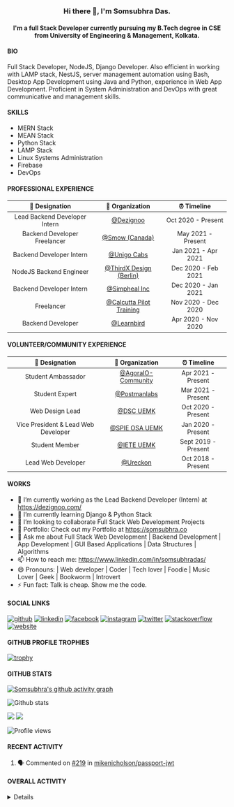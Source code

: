 <h3 align="center"> Hi there 👋, I'm Somsubhra Das. </h3>

<h4 align="center"> I'm a full Stack Developer currently pursuing my B.Tech degree in CSE from University of Engineering & Management, Kolkata.  </h4>

#### BIO

Full Stack Developer, NodeJS, Django Developer. Also efficient in working with LAMP stack, NestJS, server management automation using Bash, Desktop App Development using Java and Python, experience in Web App Development. Proficient in System Administration and DevOps with great communicative and management skills.

#### SKILLS

- MERN Stack
- MEAN Stack
- Python Stack
- LAMP Stack
- Linux Systems Administration
- Firebase
- DevOps

#### PROFESSIONAL EXPERIENCE

|        💼 Designation         |                        🏢 Organization                        |     ⏰ Timeline     |
| :---------------------------: | :-----------------------------------------------------------: | :-----------------: |
| Lead Backend Developer Intern |              [@Dezignoo](https://dezignoo.com/)               | Oct 2020 - Present  |
| Backend Developer Freelancer  |               [@Smow (Canada)](http://smow.ca/)               | May 2021 - Present  |
|   Backend Developer Intern    |       [@Unigo Cabs](https://github.com/UnigoCabs-Dev/)        | Jan 2021 - Apr 2021 |
|    NodeJS Backend Engineer    |       [@ThirdX Design (Berlin)](https://thirdx.design/)       | Dec 2020 - Feb 2021 |
|   Backend Developer Intern    |            [@Simpheal Inc](https://simpheal.com/)             | Dec 2020 - Jan 2021 |
|          Freelancer           | [@Calcutta Pilot Training](http://calcuttapilottraining.com/) | Nov 2020 - Dec 2020 |
|       Backend Developer       |            [@Learnbird](https://www.learnbird.in/)            | Apr 2020 - Nov 2020 |

#### VOLUNTEER/COMMUNITY EXPERIENCE

|           💼 Designation            |                      🏢 Organization                       |     ⏰ Timeline     |
| :---------------------------------: | :--------------------------------------------------------: | :-----------------: |
|         Student Ambassador          | [@AgoraIO-Community](https://github.com/AgoraIO-Community) | Apr 2021 - Present  |
|           Student Expert            |      [@Postmanlabs](https://github.com/postmanlabs/)       | Mar 2021 - Present  |
|           Web Design Lead           |              [@DSC UEMK](https://dscuemk.co/)              | Oct 2020 - Present  |
| Vice President & Lead Web Developer |         [@SPIE OSA UEMK](http://spieosauemk.team/)         | Jan 2020 - Present  |
|           Student Member            |                       [@IETE UEMK]()                       | Sept 2019 - Present |
|         Lead Web Developer          |              [@Ureckon](https://ureckon.org/)              | Oct 2018 - Present  |

#### WORKS

- 🔭 I’m currently working as the Lead Backend Developer (Intern) at https://dezignoo.com/
- 🌱 I’m currently learning Django & Python Stack
- 👯 I’m looking to collaborate Full Stack Web Development Projects
- 💼 Portfolio: Check out my Portfolio at https://somsubhra.co
- 💬 Ask me about Full Stack Web Development | Backend Development | App Development | GUI Based Applications | Data Structures | Algorithms
- 📫 How to reach me: https://www.linkedin.com/in/somsubhradas/
- 😄 Pronouns: | Web developer | Coder | Tech lover | Foodie | Music Lover | Geek | Bookworm | Introvert
- ⚡ Fun fact: Talk is cheap. Show me the code.

#### SOCIAL LINKS

<p align="center">

[<img src='https://cdn.jsdelivr.net/npm/simple-icons@3.0.1/icons/github.svg' alt='github' height='40'>](https://github.com/Somsubhra1) [<img src='https://cdn.jsdelivr.net/npm/simple-icons@3.0.1/icons/linkedin.svg' alt='linkedin' height='40'>](https://www.linkedin.com/in/somsubhradas/) [<img src='https://cdn.jsdelivr.net/npm/simple-icons@3.0.1/icons/facebook.svg' alt='facebook' height='40'>](https://www.facebook.com/S0msubhradas) [<img src='https://cdn.jsdelivr.net/npm/simple-icons@3.0.1/icons/instagram.svg' alt='instagram' height='40'>](https://www.instagram.com/somsubhra__das/) [<img src='https://cdn.jsdelivr.net/npm/simple-icons@3.0.1/icons/twitter.svg' alt='twitter' height='40'>](https://twitter.com/Somsubhra1CP) [<img src='https://cdn.jsdelivr.net/npm/simple-icons@3.0.1/icons/stackoverflow.svg' alt='stackoverflow' height='40'>](https://stackoverflow.com/users/10871274/somsubhra-das) [<img src='https://cdn.jsdelivr.net/npm/simple-icons@3.0.1/icons/icloud.svg' alt='website' height='40'>](https://somsubhra.co/)

</p>

#### GITHUB PROFILE TROPHIES

[![trophy](https://github-profile-trophy.vercel.app/?username=Somsubhra1&theme=flat)](https://github.com/ryo-ma/github-profile-trophy)

#### GITHUB STATS

[![Somsubhra's github activity graph](https://activity-graph.herokuapp.com/graph?username=somsubhra1&theme=react-dark)](https://github.com/somsubhra1)

<p align="center">

![Github stats](https://github-readme-stats.vercel.app/api?username=Somsubhra1&show_icons=true)<br>

<img src="https://github-readme-streak-stats.herokuapp.com/?user=Somsubhra1&theme=light" />

<img src="https://github-readme-stats.vercel.app/api/top-langs/?username=Somsubhra1&layout=compact&theme=light" />

![Profile views](https://gpvc.arturio.dev/Somsubhra1)

</p>

#### RECENT ACTIVITY

<!--START_SECTION:activity-->

1. 🗣 Commented on [#219](https://github.com/mikenicholson/passport-jwt/issues/219) in [mikenicholson/passport-jwt](https://github.com/mikenicholson/passport-jwt)
<!--END_SECTION:activity-->

#### OVERALL ACTIVITY

<details>
<!--START_SECTION:waka-->
**🐱 My Github Data** 

> 🏆 859 Contributions in the Year 2021
 > 
> 📦 314.4 kB Used in Github's Storage 
 > 
> 🚫 Not Opted to Hire
 > 
> 📜 131 Public Repositories 
 > 
> 🔑 15 Private Repositories  
 > 
**I'm a Night 🦉** 

```text
🌞 Morning    140 commits    ██░░░░░░░░░░░░░░░░░░░░░░░   9.91% 
🌆 Daytime    515 commits    █████████░░░░░░░░░░░░░░░░   36.45% 
🌃 Evening    578 commits    ██████████░░░░░░░░░░░░░░░   40.91% 
🌙 Night      180 commits    ███░░░░░░░░░░░░░░░░░░░░░░   12.74%

```
📅 **I'm Most Productive on Sunday** 

```text
Monday       193 commits    ███░░░░░░░░░░░░░░░░░░░░░░   13.66% 
Tuesday      173 commits    ███░░░░░░░░░░░░░░░░░░░░░░   12.24% 
Wednesday    166 commits    ███░░░░░░░░░░░░░░░░░░░░░░   11.75% 
Thursday     236 commits    ████░░░░░░░░░░░░░░░░░░░░░   16.7% 
Friday       199 commits    ███░░░░░░░░░░░░░░░░░░░░░░   14.08% 
Saturday     208 commits    ███░░░░░░░░░░░░░░░░░░░░░░   14.72% 
Sunday       238 commits    ████░░░░░░░░░░░░░░░░░░░░░   16.84%

```


📊 **This Week I Spent My Time On** 

```text
💬 Programming Languages: 
JavaScript               6 hrs 30 mins       ██████████░░░░░░░░░░░░░░░   39.96% 
Python                   3 hrs 57 mins       ██████░░░░░░░░░░░░░░░░░░░   24.33% 
HTML                     3 hrs 40 mins       █████░░░░░░░░░░░░░░░░░░░░   22.54% 
YAML                     53 mins             █░░░░░░░░░░░░░░░░░░░░░░░░   5.5% 
Markdown                 27 mins             ░░░░░░░░░░░░░░░░░░░░░░░░░   2.79%

🔥 Editors: 
VS Code                  16 hrs 18 mins      █████████████████████████   100.0%

```

**I Mostly Code in JavaScript** 

```text
JavaScript               45 repos            ███████████░░░░░░░░░░░░░░   45.45% 
HTML                     18 repos            ████░░░░░░░░░░░░░░░░░░░░░   18.18% 
CSS                      14 repos            ███░░░░░░░░░░░░░░░░░░░░░░   14.14% 
Python                   8 repos             ██░░░░░░░░░░░░░░░░░░░░░░░   8.08% 
TypeScript               6 repos             █░░░░░░░░░░░░░░░░░░░░░░░░   6.06%

```


**Timeline**

![Chart not found](https://raw.githubusercontent.com/Somsubhra1/Somsubhra1/master/charts/bar_graph.png) 


 Last Updated on 12/06/2021
<!--END_SECTION:waka-->
</details>
